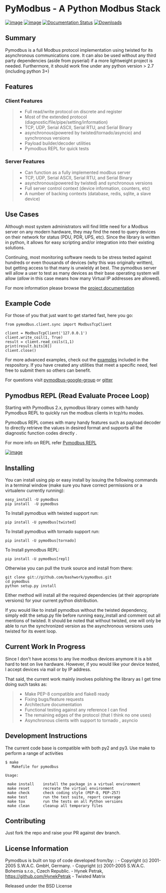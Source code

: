 PyModbus - A Python Modbus Stack
================================

[![image](https://travis-ci.org/riptideio/pymodbus.svg?branch=master)](https://travis-ci.org/riptideio/pymodbus)
[![image](https://badges.gitter.im/Join%20Chat.svg)](https://gitter.im/pymodbus_dev/Lobby)
[![Documentation Status](https://readthedocs.org/projects/pymodbus/badge/?version=latest)](http://pymodbus.readthedocs.io/en/async/?badge=latest)
[![Downloads](http://pepy.tech/badge/pymodbus)](http://pepy.tech/project/pymodbus)


Summary
-------

Pymodbus is a full Modbus protocol implementation using twisted for its
asynchronous communications core. It can also be used without any third
party dependencies (aside from pyserial) if a more lightweight project
is needed. Furthermore, it should work fine under any python version \>
2.7 (including python 3+)

Features
--------

### Client Features

> -   Full read/write protocol on discrete and register
> -   Most of the extended protocol
>     (diagnostic/file/pipe/setting/information)
> -   TCP, UDP, Serial ASCII, Serial RTU, and Serial Binary
> -   asynchronous(powered by twisted/tornado/asyncio) and synchronous
>     versions
> -   Payload builder/decoder utilities
> -   Pymodbus REPL for quick tests

### Server Features

> -   Can function as a fully implemented modbus server
> -   TCP, UDP, Serial ASCII, Serial RTU, and Serial Binary
> -   asynchronous(powered by twisted) and synchronous versions
> -   Full server control context (device information, counters, etc)
> -   A number of backing contexts (database, redis, sqlite, a slave
>     device)

Use Cases
---------

Although most system administrators will find little need for a Modbus
server on any modern hardware, they may find the need to query devices
on their network for status (PDU, PDR, UPS, etc). Since the library is
written in python, it allows for easy scripting and/or integration into
their existing solutions.

Continuing, most monitoring software needs to be stress tested against
hundreds or even thousands of devices (why this was originally written),
but getting access to that many is unwieldy at best. The pymodbus server
will allow a user to test as many devices as their base operating system
will allow (*allow* in this case means how many Virtual IP addresses are
allowed).

For more information please browse the [project documentation](http://readthedocs.org/docs/pymodbus/en/latest/index.html)

Example Code
------------

For those of you that just want to get started fast, here you go:

    from pymodbus.client.sync import ModbusTcpClient

    client = ModbusTcpClient('127.0.0.1')
    client.write_coil(1, True)
    result = client.read_coils(1,1)
    print(result.bits[0])
    client.close()

For more advanced examples, check out the [examples](https://pymodbus.readthedocs.io/en/latest/source/example/modules.html) included in the
respository. If you have created any utilities that meet a specific
need, feel free to submit them so others can benefit.

For questions visit [pymodbus-google-group](http://groups.google.com/group/pymodbus) or [gitter](https://gitter.im/pymodbus_dev/Lobby)

Pymodbus REPL (Read Evaluate Procee Loop)
-----------------------------------------

Starting with Pymodbus 2.x, pymodbus library comes with handy Pymodbus
REPL to quickly run the modbus clients in tcp/rtu modes.

Pymodbus REPL comes with many handy features such as payload decoder to
directly retrieve the values in desired format and supports all the
diagnostic function codes directly .

For more info on REPL refer [Pymodbus
REPL](https://github.com/riptideio/pymodbus/tree/master/pymodbus/repl)

[![image](https://asciinema.org/a/y1xOk7lm59U1bRBE2N1pDIj2o.png)](https://asciinema.org/a/y1xOk7lm59U1bRBE2N1pDIj2o)

Installing
----------

You can install using pip or easy install by issuing the following
commands in a terminal window (make sure you have correct permissions or
a virtualenv currently running):

    easy_install -U pymodbus
    pip install  -U pymodbus

To Install pymodbus with twisted support run:

    pip install -U pymodbus[twisted]

To Install pymodbus with tornado support run:

    pip install -U pymodbus[tornado]

To Install pymodbus REPL:

    pip install -U pymodbus[repl]

Otherwise you can pull the trunk source and install from there:

    git clone git://github.com/bashwork/pymodbus.git
    cd pymodbus
    python setup.py install

Either method will install all the required dependencies (at their
appropriate versions) for your current python distribution.

If you would like to install pymodbus without the twisted dependency,
simply edit the setup.py file before running easy\_install and comment
out all mentions of twisted. It should be noted that without twisted,
one will only be able to run the synchronized version as the
asynchronous versions uses twisted for its event loop.

Current Work In Progress
------------------------

Since I don't have access to any live modbus devices anymore it is a bit
hard to test on live hardware. However, if you would like your device
tested, I accept devices via mail or by IP address.

That said, the current work mainly involves polishing the library as I
get time doing such tasks as:

> -   Make PEP-8 compatible and flake8 ready
> -   Fixing bugs/feature requests
> -   Architecture documentation
> -   Functional testing against any reference I can find
> -   The remaining edges of the protocol (that I think no one uses)
> -   Asynchronous clients with support to tornado , asyncio

Development Instructions
------------------------

The current code base is compatible with both py2 and py3. Use make to
perform a range of activities

    $ make
       Makefile for pymodbus

    Usage:

     make install    install the package in a virtual environment
     make reset      recreate the virtual environment
     make check      check coding style (PEP-8, PEP-257)
     make test       run the test suite, report coverage
     make tox        run the tests on all Python versions
     make clean      cleanup all temporary files 

Contributing
------------

Just fork the repo and raise your PR against dev branch.

License Information
-------------------

Pymodbus is built on top of code developed from/by:
:   -   Copyright (c) 2001-2005 S.W.A.C. GmbH, Germany.
    -   Copyright (c) 2001-2005 S.W.A.C. Bohemia s.r.o., Czech Republic.
    -   Hynek Petrak, <https://github.com/HynekPetrak>
    -   Twisted Matrix

Released under the BSD License
